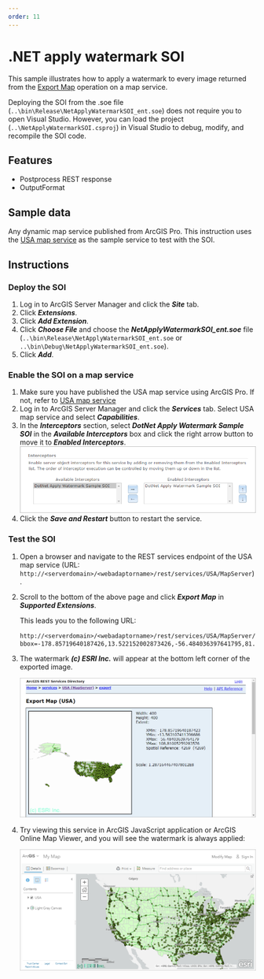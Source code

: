 ```yaml
---
order: 11
---
```


# .NET apply watermark SOI

This sample illustrates how to apply a watermark to every image returned from the [Export Map](https://developers.arcgis.com/rest/services-reference/export-map.htm) operation on a map service.

Deploying the SOI from the .soe file (`..\bin\Release\NetApplyWatermarkSOI_ent.soe`) does not require you to open Visual Studio. However, you can load the project (`..\NetApplyWatermarkSOI.csproj`) in Visual Studio to debug, modify, and recompile the SOI code.

## Features

* Postprocess REST response
* OutputFormat

## Sample data

Any dynamic map service published from ArcGIS Pro. This instruction uses the [USA map service](../../../ReadMe.md#1-usa-service) as the sample service to test with the SOI.

## Instructions

### Deploy the SOI

1. Log in to ArcGIS Server Manager and click the ***Site*** tab.
2. Click ***Extensions***.
3. Click ***Add Extension***.
4. Click ***Choose File*** and choose the ***NetApplyWatermarkSOI_ent.soe*** file (`..\bin\Release\NetApplyWatermarkSOI_ent.soe` or `..\bin\Debug\NetApplyWatermarkSOI_ent.soe`).
5. Click ***Add***.

### Enable the SOI on a map service

1. Make sure you have published the USA map service using ArcGIS Pro. If not, refer to [USA map service](../../../ReadMe.md#1-usa-service)
2. Log in to ArcGIS Server Manager and click the ***Services*** tab. Select USA map service and select ***Capabilities***.
3. In the ***Interceptors*** section, select ***DotNet Apply Watermark Sample SOI*** in the ***Available Interceptors*** box and click the right arrow button to move it to ***Enabled Interceptors***.
   ![](../../../../images/netsp/NetWatermarkSOI1.png "Net Watermark SOI Sample")
4. Click the ***Save and Restart*** button to restart the service.

### Test the SOI

1. Open a browser and navigate to the REST services endpoint of the USA map service (URL: `http://<serverdomain>/<webadaptorname>/rest/services/USA/MapServer`).
2. Scroll to the bottom of the above page and click ***Export Map*** in ***Supported Extensions***.

   This leads you to the following URL:

   ```
   http://<serverdomain>/<webadaptorname>/rest/services/USA/MapServer/export?bbox=-178.85719640187426,13.522152002873426,-56.484036397641795,81.72479317856566
   ```
3. The watermark ***(c) ESRI Inc.*** will appear at the bottom left corner of the exported image.

   ![](../../../../images/netsp/NetWatermarkSOI2.png "Net Watermark SOI Sample")

4. Try viewing this service in ArcGIS JavaScript application or ArcGIS Online Map Viewer, and you will see the watermark is always applied:

   ![](../../../../images/netsp/NetWatermarkSOI3.png "Net Watermark SOI Sample")
